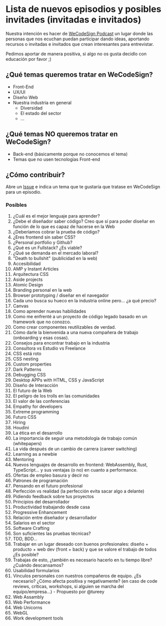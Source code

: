 # Lista de nuevos episodios y posibles invitades (invitadas e invitados)

Nuestra intención es hacer de [WeCodeSign Podcast](http://wecodesignpodcast.com/) un lugar donde las personas que nos ecuchan puedan participar dando ideas, aportando recursos o invitadas e invitados que crean interesantes para entrevistar.

Pedimos aportar de manera positiva, si algo no os gusta decidlo con educación por favor ;)

## ¿Qué temas queremos tratar en WeCodeSign?

+ Front-End
+ UX/UI
+ Diseño Web
+ Nuestra industria en general
  + Diversidad
  + El estado del sector
  + ...

## ¿Qué temas NO queremos tratar en WeCodeSign?

+ Back-end (básicamente porque no conocemos el tema)
+ Temas que no usen tecnologías Front-end

## ¿Cómo contribuir?

Abre un [Issue](https://github.com/WeCodeSign/nuevos-episodios-e-invitades/issues) e indica un tema que te gustaría que tratase en WeCodeSign para un episodio.

### Posibles

1. ¿Cuál es el mejor lenguaje para aprender?
1. ¿Debe el diseñador saber código? Creo que sí para poder diseñar en función de lo que es capaz de hacerse en la Web
1. ¿Deberíamos cobrar la prueba de código?
1. ¿Eres frontend sin saber CSS?
1. ¿Personal portfolio y Github?
1. ¿Qué es un Fullstack? ¿Es viable?
1. ¿Qué se demanda en el mercado laboral?
1. "Death to bullshit" (publicidad en la web)
1. Accesibilidad
1. AMP y Instant Articles
1. Arquitectura CSS
1. Aside projects
1. Atomic Design
1. Branding personal en la web
1. Browser prototyping / diseñar en el navegador
1. Cada uno busca su hueco en la industria online pero... ¿a qué precio?
1. Canvas
1. Como aprender nuevas habilidades
1. Como me enfrenté a un proyecto de código legado basado en un framework que no conozco.
1. Como crear componentes reutilizables de verdad.
1. Cómo darle la bienvenida a una nueva compañera de trabajo (onboarding y esas cosas).
1. Consejos para encontrar trabajo en la industria
1. Consultora vs Estudio vs Freelance
1. CSS está roto
1. CSS nesting
1. Custom properties
1. Dark Patterns
1. Debugging CSS
1. Desktop APPs with HTML, CSS y JavaScript
1. Diseño de Interacción
1. El futuro de la Web
1. El peligro de los trolls en las comunidades
1. El valor de las conferencias
1. Empathy for developers
1. Extreme programming
1. Futuro CSS
1. Hiring
1. Houdini
1. La ética en el desarrollo
1. La importancia de seguir una metodología de trabajo común (whitepapers)
1. La vida después de un cambio de carrera (career switching)
1. Learning as a newbie
1. Mentoring
1. Nuevos lenguajes de desarrollo en frontend: WebAssembly, Rust, TypeScript... y sus ventajas (o no) en cuanto a performance.
1. Ofertas de empleo basura y decir no
1. Patrones de programación
1. Pensando en el futuro profesional
1. Perfección vs realidad (la perfección evita sacar algo a delante)
1. Pidiendo feedback sobre tus proyectos
1. Principios del desarrollador
1. Productividad trabajando desde casa
1. Progressive Enhancement
1. Relación entre diseñador y desarrollador
1. Salarios en el sector
1. Software Crafting
1. Son suficientes las pruebas técnicas?
1. TDD, BDD...
1. Trabajar en un lugar deseado con buenos profesionales: diseño + producto + web dev (front + back) y que se valore el trabajo de todos ¿Es posible?
1. Trabajas de esto, ¿también es necesario hacerlo en tu tiempo libre? ¿Cuándo descansamos?
1. Usabilidad formularios
1. Vínculos personales con nuestros compañeros de equipo. ¿Es necesario? ¿Cómo afecta positiva y negativamente? (en caso de code reviews, críticas, workshops, si alguien se marcha del equipo/empresa...) - Propuesto por @tureey
1. Web Assambly
1. Web Performance
1. Web Unicorns
1. WebGL
1. Work development tools

